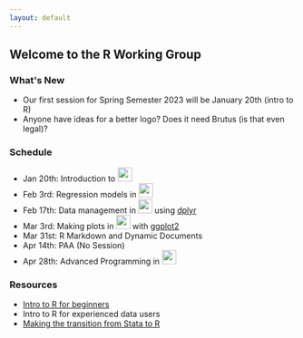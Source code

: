 ```yaml
---
layout: default
---
```


## Welcome to the R Working Group

### **What's New**

* Our first session for Spring Semester 2023 will be January 20th (intro to R)
* Anyone have ideas for a better logo?  Does it need Brutus (is that even legal)?


### **Schedule**


* Jan 20th: Introduction to <img src="https://www.r-project.org/logo/Rlogo.png" width="25">
* Feb 3rd: Regression models in <img src="https://www.r-project.org/logo/Rlogo.png" width="25">
* Feb 17th: Data management in <img src="https://www.r-project.org/logo/Rlogo.png" width="25"> using [dplyr](https://dplyr.tidyverse.org/)
* Mar 3rd: Making plots in <img src="https://www.r-project.org/logo/Rlogo.png" width="25"> with [ggplot2](https://ggplot2.tidyverse.org/)
* Mar 31st: R Markdown and Dynamic Documents
* Apr 14th: PAA (No Session)
* Apr 28th: Advanced Programming in <img src="https://www.r-project.org/logo/Rlogo.png" width="25">


### **Resources**

* [Intro to R for beginners](intro_r/intro_r.html)
* Intro to R for experienced data users
* [Making the transition from Stata to R](transition2R/transition2R.html)

